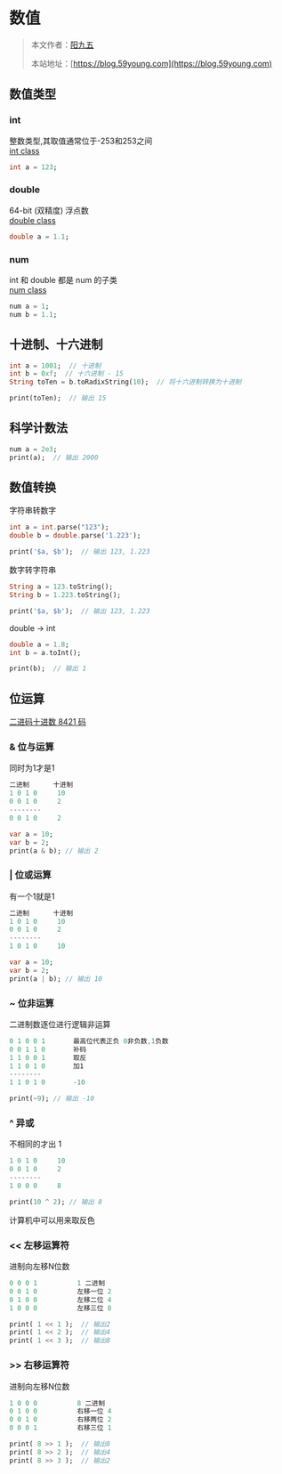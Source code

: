 # 数值

> 本文作者：[阳九五](https://github.com/CN-YoungYang)
>
> 本站地址：[https://blog.59young.com](https://blog.59young.com)

## 数值类型

### int
整数类型,其取值通常位于-253和253之间  
[int class](https://api.dart.dev/stable/2.17.1/dart-core/int-class.html)
```dart
int a = 123;
```

### double
64-bit (双精度) 浮点数  
[double class](https://api.dartlang.org/stable/2.17.1/dart-core/double-class.html)
```dart
double a = 1.1;
```

### num
int 和 double 都是 num 的子类  
[num class](https://api.dartlang.org/stable/2.17.1/dart-core/num-class.html)
```dart
num a = 1;
num b = 1.1;
```

## 十进制、十六进制
```dart
int a = 1001;  // 十进制
int b = 0xf;  // 十六进制 - 15
String toTen = b.toRadixString(10);  // 将十六进制转换为十进制

print(toTen);  // 输出 15
```

## 科学计数法
```dart
num a = 2e3;
print(a);  // 输出 2000
```

## 数值转换
字符串转数字
```dart
int a = int.parse("123");
double b = double.parse('1.223');

print('$a, $b');  // 输出 123, 1.223
```

数字转字符串
```dart
String a = 123.toString();
String b = 1.223.toString();

print('$a, $b');  // 输出 123, 1.223
```

double -> int
```dart
double a = 1.8;
int b = a.toInt();

print(b);  // 输出 1
```

## 位运算
[二进码十进数 8421 码](https://zh.wikipedia.org/wiki/%E4%BA%8C%E9%80%B2%E7%A2%BC%E5%8D%81%E9%80%B2%E6%95%B8)

### & 位与运算
同时为1才是1
```dart
二进制      十进制
1 0 1 0     10
0 0 1 0     2
--------
0 0 1 0     2

var a = 10;
var b = 2;
print(a & b); // 输出 2
```

### | 位或运算
有一个1就是1
```dart
二进制      十进制
1 0 1 0     10
0 0 1 0     2
--------
1 0 1 0     10

var a = 10;
var b = 2;
print(a | b); // 输出 10
```

### ~ 位非运算
二进制数逐位进行逻辑非运算
```dart
0 1 0 0 1       最高位代表正负 0非负数,1负数
0 0 1 1 0       补码
1 1 0 0 1       取反
1 1 0 1 0       加1
--------
1 1 0 1 0       -10

print(~9); // 输出 -10
```

### ^ 异或
不相同的才出 1
```dart
1 0 1 0     10
0 0 1 0     2
--------
1 0 0 0     8

print(10 ^ 2); // 输出 8
```
计算机中可以用来取反色

### << 左移运算符
进制向左移N位数
```dart
0 0 0 1          1 二进制
0 0 1 0          左移一位 2
0 1 0 0          左移二位 4
1 0 0 0          左移三位 8

print( 1 << 1 );  // 输出2
print( 1 << 2 );  // 输出4
print( 1 << 3 );  // 输出8
```

### >> 右移运算符
进制向左移N位数
```dart
1 0 0 0          8 二进制
0 1 0 0          右移一位 4
0 0 1 0          右移两位 2
0 0 0 1          右移三位 1

print( 8 >> 1 );  // 输出8
print( 8 >> 2 );  // 输出4
print( 8 >> 3 );  // 输出2
```